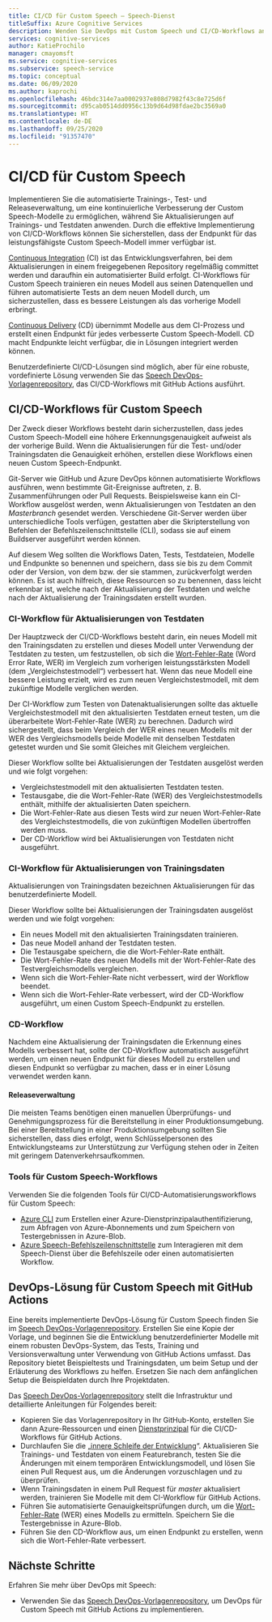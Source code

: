 ```yaml
---
title: CI/CD für Custom Speech – Speech-Dienst
titleSuffix: Azure Cognitive Services
description: Wenden Sie DevOps mit Custom Speech und CI/CD-Workflows an. Implementieren Sie eine vorhandene DevOps-Lösung für Ihr eigenes Projekt.
services: cognitive-services
author: KatieProchilo
manager: cmayomsft
ms.service: cognitive-services
ms.subservice: speech-service
ms.topic: conceptual
ms.date: 06/09/2020
ms.author: kaprochi
ms.openlocfilehash: 46bdc314e7aa0002937e808d7982f43c8e725d6f
ms.sourcegitcommit: d95cab0514dd0956c13b9d64d98fdae2bc3569a0
ms.translationtype: HT
ms.contentlocale: de-DE
ms.lasthandoff: 09/25/2020
ms.locfileid: "91357470"
---
```

# <a name="cicd-for-custom-speech"></a>CI/CD für Custom Speech

Implementieren Sie die automatisierte Trainings-, Test- und Releaseverwaltung, um eine kontinuierliche Verbesserung der Custom Speech-Modelle zu ermöglichen, während Sie Aktualisierungen auf Trainings- und Testdaten anwenden. Durch die effektive Implementierung von CI/CD-Workflows können Sie sicherstellen, dass der Endpunkt für das leistungsfähigste Custom Speech-Modell immer verfügbar ist.

[Continuous Integration](https://docs.microsoft.com/azure/devops/learn/what-is-continuous-integration) (CI) ist das Entwicklungsverfahren, bei dem Aktualisierungen in einem freigegebenen Repository regelmäßig committet werden und daraufhin ein automatisierter Build erfolgt. CI-Workflows für Custom Speech trainieren ein neues Modell aus seinen Datenquellen und führen automatisierte Tests an dem neuen Modell durch, um sicherzustellen, dass es bessere Leistungen als das vorherige Modell erbringt.

[Continuous Delivery](https://docs.microsoft.com/azure/devops/learn/what-is-continuous-delivery) (CD) übernimmt Modelle aus dem CI-Prozess und erstellt einen Endpunkt für jedes verbesserte Custom Speech-Modell. CD macht Endpunkte leicht verfügbar, die in Lösungen integriert werden können.

Benutzerdefinierte CI/CD-Lösungen sind möglich, aber für eine robuste, vordefinierte Lösung verwenden Sie das [Speech DevOps-Vorlagenrepository](https://github.com/Azure-Samples/Speech-Service-DevOps-Template), das CI/CD-Workflows mit GitHub Actions ausführt.

## <a name="cicd-workflows-for-custom-speech"></a>CI/CD-Workflows für Custom Speech

Der Zweck dieser Workflows besteht darin sicherzustellen, dass jedes Custom Speech-Modell eine höhere Erkennungsgenauigkeit aufweist als der vorherige Build. Wenn die Aktualisierungen für die Test- und/oder Trainingsdaten die Genauigkeit erhöhen, erstellen diese Workflows einen neuen Custom Speech-Endpunkt.

Git-Server wie GitHub und Azure DevOps können automatisierte Workflows ausführen, wenn bestimmte Git-Ereignisse auftreten, z. B. Zusammenführungen oder Pull Requests. Beispielsweise kann ein CI-Workflow ausgelöst werden, wenn Aktualisierungen von Testdaten an den *Masterbranch* gesendet werden. Verschiedene Git-Server werden über unterschiedliche Tools verfügen, gestatten aber die Skripterstellung von Befehlen der Befehlszeilenschnittstelle (CLI), sodass sie auf einem Buildserver ausgeführt werden können.

Auf diesem Weg sollten die Workflows Daten, Tests, Testdateien, Modelle und Endpunkte so benennen und speichern, dass sie bis zu dem Commit oder der Version, von dem bzw. der sie stammen, zurückverfolgt werden können. Es ist auch hilfreich, diese Ressourcen so zu benennen, dass leicht erkennbar ist, welche nach der Aktualisierung der Testdaten und welche nach der Aktualisierung der Trainingsdaten erstellt wurden.

### <a name="ci-workflow-for-testing-data-updates"></a>CI-Workflow für Aktualisierungen von Testdaten

Der Hauptzweck der CI/CD-Workflows besteht darin, ein neues Modell mit den Trainingsdaten zu erstellen und dieses Modell unter Verwendung der Testdaten zu testen, um festzustellen, ob sich die [Wort-Fehler-Rate](how-to-custom-speech-evaluate-data.md#what-is-word-error-rate-wer) (Word Error Rate, WER) im Vergleich zum vorherigen leistungsstärksten Modell (dem „Vergleichstestmodell“) verbessert hat. Wenn das neue Modell eine bessere Leistung erzielt, wird es zum neuen Vergleichstestmodell, mit dem zukünftige Modelle verglichen werden.

Der CI-Workflow zum Testen von Datenaktualisierungen sollte das aktuelle Vergleichstestmodell mit den aktualisierten Testdaten erneut testen, um die überarbeitete Wort-Fehler-Rate (WER) zu berechnen. Dadurch wird sichergestellt, dass beim Vergleich der WER eines neuen Modells mit der WER des Vergleichsmodells beide Modelle mit denselben Testdaten getestet wurden und Sie somit Gleiches mit Gleichem vergleichen.

Dieser Workflow sollte bei Aktualisierungen der Testdaten ausgelöst werden und wie folgt vorgehen:

- Vergleichstestmodell mit den aktualisierten Testdaten testen.
- Testausgabe, die die Wort-Fehler-Rate (WER) des Vergleichstestmodells enthält, mithilfe der aktualisierten Daten speichern.
- Die Wort-Fehler-Rate aus diesen Tests wird zur neuen Wort-Fehler-Rate des Vergleichstestmodells, die von zukünftigen Modellen übertroffen werden muss.
- Der CD-Workflow wird bei Aktualisierungen von Testdaten nicht ausgeführt.

### <a name="ci-workflow-for-training-data-updates"></a>CI-Workflow für Aktualisierungen von Trainingsdaten

Aktualisierungen von Trainingsdaten bezeichnen Aktualisierungen für das benutzerdefinierte Modell.

Dieser Workflow sollte bei Aktualisierungen der Trainingsdaten ausgelöst werden und wie folgt vorgehen:

- Ein neues Modell mit den aktualisierten Trainingsdaten trainieren.
- Das neue Modell anhand der Testdaten testen.
- Die Testausgabe speichern, die die Wort-Fehler-Rate enthält.
- Die Wort-Fehler-Rate des neuen Modells mit der Wort-Fehler-Rate des Testvergleichsmodells vergleichen.
- Wenn sich die Wort-Fehler-Rate nicht verbessert, wird der Workflow beendet.
- Wenn sich die Wort-Fehler-Rate verbessert, wird der CD-Workflow ausgeführt, um einen Custom Speech-Endpunkt zu erstellen.

### <a name="cd-workflow"></a>CD-Workflow

Nachdem eine Aktualisierung der Trainingsdaten die Erkennung eines Modells verbessert hat, sollte der CD-Workflow automatisch ausgeführt werden, um einen neuen Endpunkt für dieses Modell zu erstellen und diesen Endpunkt so verfügbar zu machen, dass er in einer Lösung verwendet werden kann.

#### <a name="release-management"></a>Releaseverwaltung

Die meisten Teams benötigen einen manuellen Überprüfungs- und Genehmigungsprozess für die Bereitstellung in einer Produktionsumgebung. Bei einer Bereitstellung in einer Produktionsumgebung sollten Sie sicherstellen, dass dies erfolgt, wenn Schlüsselpersonen des Entwicklungsteams zur Unterstützung zur Verfügung stehen oder in Zeiten mit geringem Datenverkehrsaufkommen.

### <a name="tools-for-custom-speech-workflows"></a>Tools für Custom Speech-Workflows

Verwenden Sie die folgenden Tools für CI/CD-Automatisierungsworkflows für Custom Speech:

- [Azure CLI](https://docs.microsoft.com/cli/azure/?view=azure-cli-latest) zum Erstellen einer Azure-Dienstprinzipalauthentifizierung, zum Abfragen von Azure-Abonnements und zum Speichern von Testergebnissen in Azure-Blob.
- [Azure Speech-Befehlszeilenschnittstelle](spx-overview.md) zum Interagieren mit dem Speech-Dienst über die Befehlszeile oder einen automatisierten Workflow.

## <a name="devops-solution-for-custom-speech-using-github-actions"></a>DevOps-Lösung für Custom Speech mit GitHub Actions

Eine bereits implementierte DevOps-Lösung für Custom Speech finden Sie im [Speech DevOps-Vorlagenrepository](https://github.com/Azure-Samples/Speech-Service-DevOps-Template). Erstellen Sie eine Kopie der Vorlage, und beginnen Sie die Entwicklung benutzerdefinierter Modelle mit einem robusten DevOps-System, das Tests, Training und Versionsverwaltung unter Verwendung von GitHub Actions umfasst. Das Repository bietet Beispieltests und Trainingsdaten, um beim Setup und der Erläuterung des Workflows zu helfen. Ersetzen Sie nach dem anfänglichen Setup die Beispieldaten durch Ihre Projektdaten.

Das [Speech DevOps-Vorlagenrepository](https://github.com/Azure-Samples/Speech-Service-DevOps-Template) stellt die Infrastruktur und detaillierte Anleitungen für Folgendes bereit:

- Kopieren Sie das Vorlagenrepository in Ihr GitHub-Konto, erstellen Sie dann Azure-Ressourcen und einen [Dienstprinzipal](../../active-directory/develop/app-objects-and-service-principals.md#service-principal-object) für die CI/CD-Workflows für GitHub Actions.
- Durchlaufen Sie die „[innere Schleife der Entwicklung](https://mitchdenny.com/the-inner-loop/)“. Aktualisieren Sie Trainings- und Testdaten von einem Featurebranch, testen Sie die Änderungen mit einem temporären Entwicklungsmodell, und lösen Sie einen Pull Request aus, um die Änderungen vorzuschlagen und zu überprüfen.
- Wenn Trainingsdaten in einem Pull Request für *master* aktualisiert werden, trainieren Sie Modelle mit dem CI-Workflow für GitHub Actions.
- Führen Sie automatisierte Genauigkeitsprüfungen durch, um die [Wort-Fehler-Rate](how-to-custom-speech-evaluate-data.md#what-is-word-error-rate-wer) (WER) eines Modells zu ermitteln. Speichern Sie die Testergebnisse in Azure-Blob.
- Führen Sie den CD-Workflow aus, um einen Endpunkt zu erstellen, wenn sich die Wort-Fehler-Rate verbessert.

## <a name="next-steps"></a>Nächste Schritte

Erfahren Sie mehr über DevOps mit Speech:

- Verwenden Sie das [Speech DevOps-Vorlagenrepository](https://github.com/Azure-Samples/Speech-Service-DevOps-Template), um DevOps für Custom Speech mit GitHub Actions zu implementieren.
